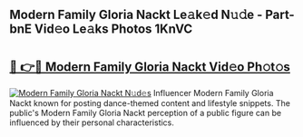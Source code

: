 ## Modern Family Gloria Nackt Le𝚊k𝚎d N𝚞𝚍e - Part-bnE Vid𝚎o Le𝚊ks Photos 1KnVC

# <h2><a href="http://fb8l8vm.evod.top/?m=Modern+Family+Gloria+Nackt">🔗 👉🔴 Modern Family Gloria Nackt Vid𝚎o Ph𝚘t𝚘s</a></h2>

[![Modern Family Gloria Nackt N𝚞d𝚎s](https://i.imgur.com/8V9OHl7.gif)](http://fb8l8vm.evod.top/?m=Modern+Family+Gloria+Nackt)
Influencer Modern Family Gloria Nackt known for posting dance-themed content and lifestyle snippets. The public's Modern Family Gloria Nackt perception of a public figure can be influenced by their personal characteristics. 
